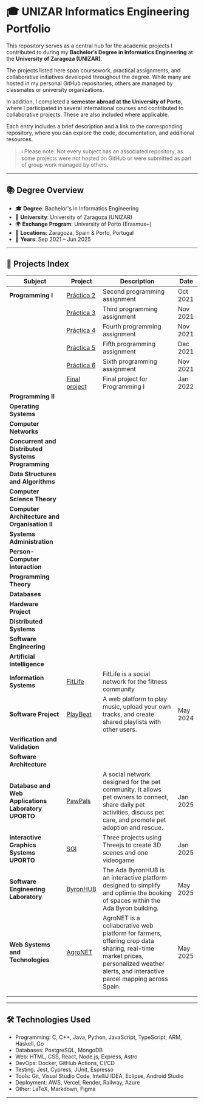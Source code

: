 # 🎓 UNIZAR Informatics Engineering Portfolio

This repository serves as a central hub for the academic projects I contributed to during my **Bachelor’s Degree in Informatics Engineering** at the **University of Zaragoza (UNIZAR)**.

The projects listed here span coursework, practical assignments, and collaborative initiatives developed throughout the degree. While many are hosted in my personal GitHub repositories, others are managed by classmates or university organizations.

In addition, I completed a **semester abroad at the University of Porto**, where I participated in several international courses and contributed to collaborative projects. These are also included where applicable.

Each entry includes a brief description and a link to the corresponding repository, where you can explore the code, documentation, and additional resources.

> ℹ️ Please note: Not every subject has an associated repository, as some projects were not hosted on GitHub or were submitted as part of group work managed by others.

---

## 📚 Degree Overview

* 🎓 **Degree**: Bachelor's in Informatics Engineering
* 🏫 **University**: University of Zaragoza (UNIZAR)
* 🌍 **Exchange Program**: University of Porto (Erasmus+)
* 📍 **Locations**: Zaragoza, Spain & Porto, Portugal
* 📅 **Years**: Sep 2021 – Jun 2025

---
## 📁 Projects Index

| **Subject** | **Project** |**Description** | **Date** |
| --- | --- | --- | ---|
| **Programming I**                    | [Práctica 2](https://github.com/Arejula11/Practica2_Prog1/tree/main) | Second programming assignment | Oct 2021|
| | [Práctica 3](https://github.com/Arejula11/Practica3_Prog1.git) | Third programming assignment | Nov 2021|
| | [Práctica 4](https://github.com/Arejula11/practica4_Prog1) | Fourth programming assignment | Nov 2021| 
| | [Práctica 5](https://github.com/Arejula11/practica5_Prog1) | Fifth programming assignment | Dec 2021| 
| | [Práctica 6](https://github.com/Arejula11/practica6_Prog1) | Sixth programming assignment | Nov 2021| 
| | [Final project](https://github.com/Arejula11/trabajo-2021-22_Prog1) | Final project for Programming I | Jan 2022| 
| **Programming II**                   |  | | | |
| **Operating Systems**                |  | | | |
| **Computer Networks**                |  | | | |
| **Concurrent and Distributed Systems Programming**  |  | | |
| **Data Structures and Algorithms**    |  | | |
| **Computer Science Theory**           |  | | |
| **Computer Architecture and Organisation II**  |  | | |
| **Systems Administration**            |  | | |
| **Person-Computer Interaction**       |  | | |
| **Programming Theory**                |  | | |
| **Databases**                         |  | | |
| **Hardware Project**                  |  | | |
| **Distributed Systems**               |  | | |
| **Software Engineering**              |  | | |
| **Artificial Intelligence**           |  | | |
| **Information Systems**           | [FitLife](https://github.com/Practicass/FitLife) | FitLife is a social network for the fitness community| |
| **Software Project**                  | [PlayBeat](https://github.com/UNIZAR-30226-2024-03) | A web platform to play music, upload your own tracks, and create shared playlists with other users. | May 2024 |
| **Verification and Validation**       |  | | |
| **Software Architecture**             |  | | |
| **Database and Web Applications Laboratory UPORTO**| [PawPals](https://github.com/Arejula11/PawPals)| A social network designed for the pet community. It allows pet owners to connect, share daily pet activities, discuss pet care, and promote pet adoption and rescue.| Jan 2025 |
| **Interactive Graphics Systems UPORTO** | [SGI](https://github.com/Arejula11/SGI_FEUP) | Three projects using Threejs to create 3D scenes and one videogame| Jan 2025 |
| **Software Engineering Laboratory**   | [ByronHUB](https://github.com/UNIZAR-30249-2025-PMPJ) | The Ada ByronHUB is an interactive platform designed to simplify and optimie the booking of spaces within the Ada Byron building. | May 2025 |
| **Web Systems and Technologies**      | [AgroNET](https://github.com/STW-24-25) | AgroNET is a collaborative web platform for farmers, offering crop data sharing, real-time market prices, personalized weather alerts, and interactive parcel mapping across Spain. | May 2025|
| | | | |
| | | | |


---

## 🛠️ Technologies Used

- Programming: C, C++, Java, Python, JavaScript, TypeScript, ARM, Haskell, Go
- Databases: PostgreSQL, MongoDB
- Web: HTML, CSS, React, Node.js, Express, Astro
- DevOps: Docker, GitHub Actions, CI/CD
- Testing: Jest, Cypress, JUnit, Espresso
- Tools: Git, Visual Studio Code, IntelliJ IDEA, Eclipse, Android Studio
- Deployment: AWS, Vercel, Render, Railway, Azure
- Other: LaTeX, Markdown, Figma
---





